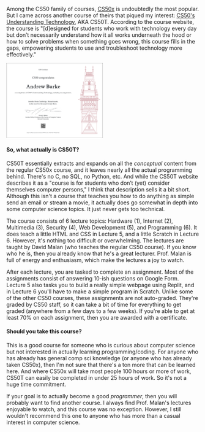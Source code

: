 Among the CS50 family of courses, [CS50x](https://cs50.harvard.edu/x/2023/) is undoubtedly the most popular. But I came across another course of theirs that piqued my interest: [CS50's Understanding Technology](https://cs50.harvard.edu/technology/2017/), AKA CS50T. According to the course website, the course is "[d]esigned for students who work with technology every day but don’t necessarily understand how it all works underneath the hood or how to solve problems when something goes wrong, this course fills in the gaps, empowering students to use and troubleshoot technology more effectively."

<img src="../CERTS_IMG/CS50T-Certificate.png" width="50%" />

#### So, what actually is CS50T?

CS50T essentially extracts and expands on all the *conceptual* content from the regular CS50x course, and it leaves nearly all the actual programming behind. There's no C, no SQL, no Python, etc. And while the CS50T website describes it as a "course is for students who don’t (yet) consider themselves computer persons," I think that description sells it a bit short. Although this isn't a course that teaches you how to do anything as simple send an email or stream a movie, it actually does go somewhat in depth into some computer science topics. It just never gets too technical.

The course consists of 6 lecture topics: Hardware (1), Internet (2), Multimedia (3), Security (4), Web Development (5),  and Programming (6). It does teach a little HTML and CSS in Lecture 5, and a little Scratch in Lecture 6. However, it's nothing too difficult or overwhelming. The lectures are taught by David Malan (who teaches the regular CS50 course). If you know who he is, then you already know that he's a great lecturer. Prof. Malan is full of energy and enthusiasm, which make the lectures a joy to watch.

After each lecture, you are tasked to complete an assignment. Most of the assignments consist of answering 10-ish questions on Google Form. Lecture 5 also tasks you to build a really simple webpage using Replit, and in Lecture 6 you'll have to make a simple program in Scratch. Unlike some of the other CS50 courses, these assignments are not auto-graded. They're graded by CS50 staff, so it can take a bit of time for everything to get graded (anywhere from a few days to a few weeks). If you're able to get at least 70% on each assignment, then you are awarded with a certificate.

#### Should you take this course?

This is a good course for someone who is curious about computer science but not interested in actually learning programming/coding. For anyone who has already has general comp sci knowledge (or anyone who has already taken CS50x), then I'm not sure that there's a ton more that can be learned here. And where CS50x will take most people 100 hours or more of work, CS50T can easily be completed in under 25 hours of work. So it's not a huge time commitment.

If your goal is to actually become a good *programmer*, then you will probably want to find another course. I always find Prof. Malan's lectures enjoyable to watch, and this course was no exception. However, I still wouldn't recommend this one to anyone who has more than a casual interest in computer science.
